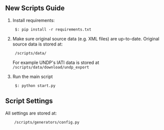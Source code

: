 ## New Scripts Guide

1. Install requirements:

		$: pip install -r requirements.txt

2. Make sure original source data (e.g. XML files) are up-to-date. Original source data is stored at:

		/scripts/data/

	For example UNDP's IATI data is stored at `/scripts/data/download/undp_export`

3. Run the main script

		$: python start.py

## Script Settings

All settings are stored at:

		/scripts/generators/config.py
